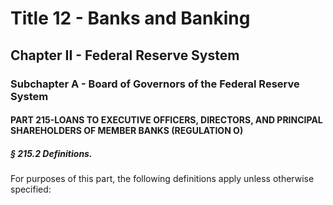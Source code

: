 
# Title 12 - Banks and Banking
## Chapter II - Federal Reserve System
### Subchapter A - Board of Governors of the Federal Reserve System
#### PART 215-LOANS TO EXECUTIVE OFFICERS, DIRECTORS, AND PRINCIPAL SHAREHOLDERS OF MEMBER BANKS (REGULATION O)
##### § 215.2 Definitions.

For purposes of this part, the following definitions apply unless otherwise specified:
